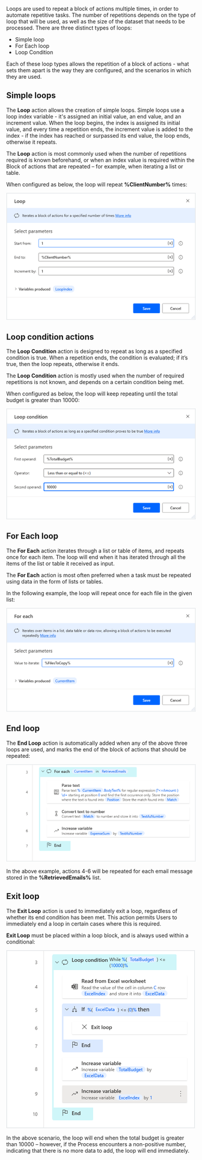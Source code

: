 Loops are used to repeat a block of actions multiple times, in order to automate repetitive tasks. The number of repetitions depends on the type of loop that will be used, as well as the size of the dataset that needs to be processed.
There are three distinct types of loops:

* Simple loop
* For Each loop
* Loop Condition

Each of these loop types allows the repetition of a block of actions - what sets them apart is the way they are configured, and the scenarios in which they are used.

## Simple loops

The **Loop** action allows the creation of simple loops. Simple loops use a loop index variable - it's assigned an initial value, an end value, and an increment value. When the loop begins, the index is assigned its initial value, and every time a repetition ends, the increment value is added to the index - if the index has reached or surpassed its end value, the loop ends, otherwise it repeats.

The **Loop** action is most commonly used when the number of repetitions required is known beforehand, or when an index value is required within the Block of actions that are repeated – for example, when iterating a list or table.

When configured as below, the loop will repeat **%ClientNumber%** times:

![Screenshot of the Loop action properties dialog.](..\media\loop-action-properties.png)

## Loop condition actions

The **Loop Condition** action is designed to repeat as long as a specified condition is true. When a repetition ends, the condition is evaluated; if it’s true, then the loop repeats, otherwise it ends.

The **Loop Condition** action is mostly used when the number of required repetitions is not known, and depends on a certain condition being met.

When configured as below, the loop will keep repeating until the total budget is greater than 10000:

![Screenshot of the Loop condition action properties dialog.](..\media\loop-condition-action-properties.png)

## For Each loop

The **For Each** action iterates through a list or table of items, and repeats once for each item. The loop will end when it has iterated through all the items of the list or table it received as input.

The **For Each** action is most often preferred when a task must be repeated using data in the form of lists or tables.

In the following example, the loop will repeat once for each file in the given list:

![Screenshot of the For each action properties dialog.](..\media\for-each-loop-action-properties.png)

## End loop

The **End Loop** action is automatically added when any of the above three loops are used, and marks the end of the block of actions that should be repeated:

![Screenshot of the for each loop example workspace.](..\media\for-each-loop-example-workspace.png)

In the above example, actions 4-6 will be repeated for each email message stored in the **%RetrievedEmails%** list.

## Exit loop

The **Exit Loop** action is used to immediately exit a loop, regardless of whether its end condition has been met. This action permits Users to immediately end a loop in certain cases where this is required.

**Exit Loop** must be placed within a loop block, and is always used within a conditional:

![Screenshot of the exit loop action workspace.](..\media\exit-loop-action-workspace.png)

In the above scenario, the loop will end when the total budget is greater than 10000 – however, if the Process encounters a non-positive number, indicating that there is no more data to add, the loop will end immediately.

